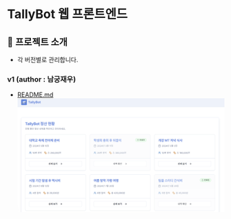 # TallyBot 웹 프론트엔드

## 📖 프로젝트 소개
*   각 버전별로 관리합니다.

### v1 (author : 남궁재우)
*   [README.md](/client-frontend/v1/README.md)
![메인 화면](/client-frontend/v1/img/screenshots/tally-bot_sample_main.png)
